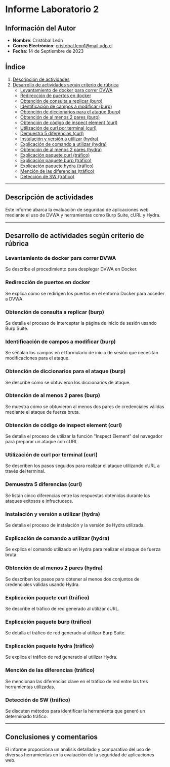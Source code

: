 # Informe Laboratorio 2

## Información del Autor

- **Nombre**: Cristóbal León
- **Correo Electrónico**: cristobal.leon1@mail.udp.cl
- **Fecha**: 14 de Septiembre de 2023

## Índice

1. [Descripción de actividades](#descripción-de-actividades)
2. [Desarrollo de actividades según criterio de rúbrica](#desarrollo-de-actividades-según-criterio-de-rúbrica)
    - [Levantamiento de docker para correr DVWA](#levantamiento-de-docker-para-correr-dvwa)
    - [Redirección de puertos en docker](#redirección-de-puertos-en-docker)
    - [Obtención de consulta a replicar (burp)](#obtención-de-consulta-a-replicar-burp)
    - [Identificación de campos a modificar (burp)](#identificación-de-campos-a-modificar-burp)
    - [Obtención de diccionarios para el ataque (burp)](#obtención-de-diccionarios-para-el-ataque-burp)
    - [Obtención de al menos 2 pares (burp)](#obtención-de-al-menos-2-pares-burp)
    - [Obtención de código de inspect element (curl)](#obtención-de-código-de-inspect-element-curl)
    - [Utilización de curl por terminal (curl)](#utilización-de-curl-por-terminal-curl)
    - [Demuestra 5 diferencias (curl)](#demuestra-5-diferencias-curl)
    - [Instalación y versión a utilizar (hydra)](#instalación-y-versión-a-utilizar-hydra)
    - [Explicación de comando a utilizar (hydra)](#explicación-de-comando-a-utilizar-hydra)
    - [Obtención de al menos 2 pares (hydra)](#obtención-de-al-menos-2-pares-hydra)
    - [Explicación paquete curl (tráfico)](#explicación-paquete-curl-tráfico)
    - [Explicación paquete burp (tráfico)](#explicación-paquete-burp-tráfico)
    - [Explicación paquete hydra (tráfico)](#explicación-paquete-hydra-tráfico)
    - [Mención de las diferencias (tráfico)](#mención-de-las-diferencias-tráfico)
    - [Detección de SW (tráfico)](#detección-de-sw-tráfico)

---

## Descripción de actividades

Este informe abarca la evaluación de seguridad de aplicaciones web mediante el uso de DVWA y herramientas como Burp Suite, cURL y Hydra.

---

## Desarrollo de actividades según criterio de rúbrica

### Levantamiento de docker para correr DVWA

Se describe el procedimiento para desplegar DVWA en Docker.

### Redirección de puertos en docker

Se explica cómo se redirigen los puertos en el entorno Docker para acceder a DVWA.

### Obtención de consulta a replicar (burp)

Se detalla el proceso de interceptar la página de inicio de sesión usando Burp Suite.

### Identificación de campos a modificar (burp)

Se señalan los campos en el formulario de inicio de sesión que necesitan modificaciones para el ataque.

### Obtención de diccionarios para el ataque (burp)

Se describe cómo se obtuvieron los diccionarios de ataque.

### Obtención de al menos 2 pares (burp)

Se muestra cómo se obtuvieron al menos dos pares de credenciales válidas mediante el ataque de fuerza bruta.

### Obtención de código de inspect element (curl)

Se detalla el proceso de utilizar la función "Inspect Element" del navegador para preparar un ataque con cURL.

### Utilización de curl por terminal (curl)

Se describen los pasos seguidos para realizar el ataque utilizando cURL a través del terminal.

### Demuestra 5 diferencias (curl)

Se listan cinco diferencias entre las respuestas obtenidas durante los ataques exitosos e infructuosos.

### Instalación y versión a utilizar (hydra)

Se detalla el proceso de instalación y la versión de Hydra utilizada.

### Explicación de comando a utilizar (hydra)

Se explica el comando utilizado en Hydra para realizar el ataque de fuerza bruta.

### Obtención de al menos 2 pares (hydra)

Se describen los pasos para obtener al menos dos conjuntos de credenciales válidas usando Hydra.

### Explicación paquete curl (tráfico)

Se describe el tráfico de red generado al utilizar cURL.

### Explicación paquete burp (tráfico)

Se detalla el tráfico de red generado al utilizar Burp Suite.

### Explicación paquete hydra (tráfico)

Se explica el tráfico de red generado al utilizar Hydra.

### Mención de las diferencias (tráfico)

Se mencionan las diferencias clave en el tráfico de red entre las tres herramientas utilizadas.

### Detección de SW (tráfico)

Se discuten métodos para identificar la herramienta que generó un determinado tráfico.

---

## Conclusiones y comentarios

El informe proporciona un análisis detallado y comparativo del uso de diversas herramientas en la evaluación de la seguridad de aplicaciones web.

